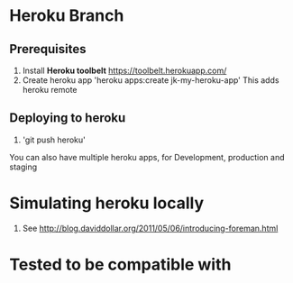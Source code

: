 # Heroku Branch

## Prerequisites
1. Install **Heroku toolbelt** https://toolbelt.herokuapp.com/
1. Create heroku app 'heroku apps:create jk-my-heroku-app' This adds heroku remote

## Deploying to heroku
1. 'git push heroku'

You can also have multiple heroku apps, for Development, production and staging

# Simulating heroku locally
1. See http://blog.daviddollar.org/2011/05/06/introducing-foreman.html

# Tested to be compatible with
